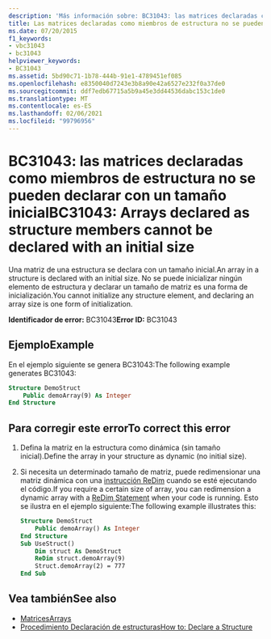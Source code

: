 ```yaml
---
description: 'Más información sobre: BC31043: las matrices declaradas como miembros de estructura no se pueden declarar con un tamaño inicial'
title: Las matrices declaradas como miembros de estructura no se pueden declarar con un tamaño inicial
ms.date: 07/20/2015
f1_keywords:
- vbc31043
- bc31043
helpviewer_keywords:
- BC31043
ms.assetid: 5bd90c71-1b78-444b-91e1-4789451ef085
ms.openlocfilehash: e8350040d7243e3b8a90e42a6527e232f0a37de0
ms.sourcegitcommit: ddf7edb67715a5b9a45e3dd44536dabc153c1de0
ms.translationtype: MT
ms.contentlocale: es-ES
ms.lasthandoff: 02/06/2021
ms.locfileid: "99796956"
---
```

# <a name="bc31043-arrays-declared-as-structure-members-cannot-be-declared-with-an-initial-size"></a><span data-ttu-id="0acc2-103">BC31043: las matrices declaradas como miembros de estructura no se pueden declarar con un tamaño inicial</span><span class="sxs-lookup"><span data-stu-id="0acc2-103">BC31043: Arrays declared as structure members cannot be declared with an initial size</span></span>

<span data-ttu-id="0acc2-104">Una matriz de una estructura se declara con un tamaño inicial.</span><span class="sxs-lookup"><span data-stu-id="0acc2-104">An array in a structure is declared with an initial size.</span></span> <span data-ttu-id="0acc2-105">No se puede inicializar ningún elemento de estructura y declarar un tamaño de matriz es una forma de inicialización.</span><span class="sxs-lookup"><span data-stu-id="0acc2-105">You cannot initialize any structure element, and declaring an array size is one form of initialization.</span></span>

<span data-ttu-id="0acc2-106">**Identificador de error:** BC31043</span><span class="sxs-lookup"><span data-stu-id="0acc2-106">**Error ID:** BC31043</span></span>

## <a name="example"></a><span data-ttu-id="0acc2-107">Ejemplo</span><span class="sxs-lookup"><span data-stu-id="0acc2-107">Example</span></span>

<span data-ttu-id="0acc2-108">En el ejemplo siguiente se genera BC31043:</span><span class="sxs-lookup"><span data-stu-id="0acc2-108">The following example generates BC31043:</span></span>

```vb
Structure DemoStruct
    Public demoArray(9) As Integer
End Structure
```

## <a name="to-correct-this-error"></a><span data-ttu-id="0acc2-109">Para corregir este error</span><span class="sxs-lookup"><span data-stu-id="0acc2-109">To correct this error</span></span>

1. <span data-ttu-id="0acc2-110">Defina la matriz en la estructura como dinámica (sin tamaño inicial).</span><span class="sxs-lookup"><span data-stu-id="0acc2-110">Define the array in your structure as dynamic (no initial size).</span></span>

2. <span data-ttu-id="0acc2-111">Si necesita un determinado tamaño de matriz, puede redimensionar una matriz dinámica con una [instrucción ReDim](../statements/redim-statement.md) cuando se esté ejecutando el código.</span><span class="sxs-lookup"><span data-stu-id="0acc2-111">If you require a certain size of array, you can redimension a dynamic array with a [ReDim Statement](../statements/redim-statement.md) when your code is running.</span></span> <span data-ttu-id="0acc2-112">Esto se ilustra en el ejemplo siguiente:</span><span class="sxs-lookup"><span data-stu-id="0acc2-112">The following example illustrates this:</span></span>

    ```vb
    Structure DemoStruct
        Public demoArray() As Integer
    End Structure
    Sub UseStruct()
        Dim struct As DemoStruct
        ReDim struct.demoArray(9)
        Struct.demoArray(2) = 777
    End Sub
    ```

## <a name="see-also"></a><span data-ttu-id="0acc2-113">Vea también</span><span class="sxs-lookup"><span data-stu-id="0acc2-113">See also</span></span>

- [<span data-ttu-id="0acc2-114">Matrices</span><span class="sxs-lookup"><span data-stu-id="0acc2-114">Arrays</span></span>](../../programming-guide/language-features/arrays/index.md)
- [<span data-ttu-id="0acc2-115">Procedimiento Declaración de estructuras</span><span class="sxs-lookup"><span data-stu-id="0acc2-115">How to: Declare a Structure</span></span>](../../programming-guide/language-features/data-types/how-to-declare-a-structure.md)
